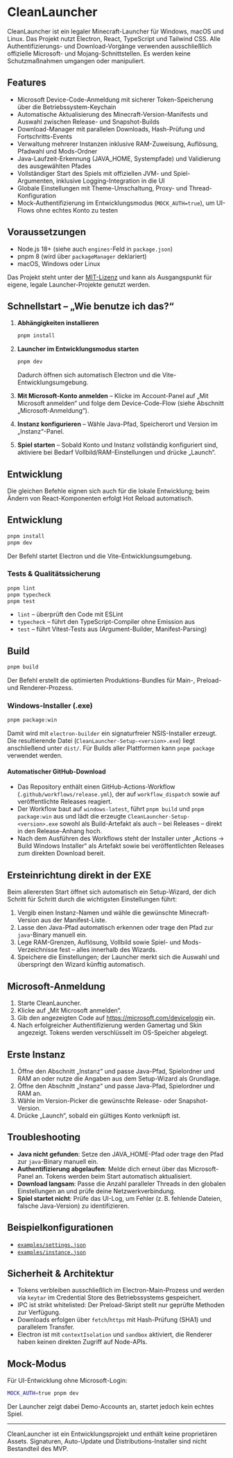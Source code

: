 # CleanLauncher

CleanLauncher ist ein legaler Minecraft-Launcher für Windows, macOS und Linux. Das Projekt nutzt Electron, React, TypeScript und Tailwind CSS. Alle Authentifizierungs- und Download-Vorgänge verwenden ausschließlich offizielle Microsoft- und Mojang-Schnittstellen. Es werden keine Schutzmaßnahmen umgangen oder manipuliert.

## Features

- Microsoft Device-Code-Anmeldung mit sicherer Token-Speicherung über die Betriebssystem-Keychain
- Automatische Aktualisierung des Minecraft-Version-Manifests und Auswahl zwischen Release- und Snapshot-Builds
- Download-Manager mit parallelen Downloads, Hash-Prüfung und Fortschritts-Events
- Verwaltung mehrerer Instanzen inklusive RAM-Zuweisung, Auflösung, Pfadwahl und Mods-Ordner
- Java-Laufzeit-Erkennung (JAVA_HOME, Systempfade) und Validierung des ausgewählten Pfades
- Vollständiger Start des Spiels mit offiziellen JVM- und Spiel-Argumenten, inklusive Logging-Integration in die UI
- Globale Einstellungen mit Theme-Umschaltung, Proxy- und Thread-Konfiguration
- Mock-Authentifizierung im Entwicklungsmodus (`MOCK_AUTH=true`), um UI-Flows ohne echtes Konto zu testen

## Voraussetzungen

- Node.js 18+ (siehe auch `engines`-Feld in `package.json`)
- pnpm 8 (wird über `packageManager` deklariert)
- macOS, Windows oder Linux

Das Projekt steht unter der [MIT-Lizenz](LICENSE) und kann als Ausgangspunkt für eigene, legale Launcher-Projekte genutzt werden.

## Schnellstart – „Wie benutze ich das?“

1. **Abhängigkeiten installieren**

   ```bash
   pnpm install
   ```

2. **Launcher im Entwicklungsmodus starten**

   ```bash
   pnpm dev
   ```

   Dadurch öffnen sich automatisch Electron und die Vite-Entwicklungsumgebung.

3. **Mit Microsoft-Konto anmelden** – Klicke im Account-Panel auf „Mit Microsoft anmelden“ und folge dem Device-Code-Flow (siehe Abschnitt „Microsoft-Anmeldung“).

4. **Instanz konfigurieren** – Wähle Java-Pfad, Speicherort und Version im „Instanz“-Panel.

5. **Spiel starten** – Sobald Konto und Instanz vollständig konfiguriert sind, aktiviere bei Bedarf Vollbild/RAM-Einstellungen und drücke „Launch“.

## Entwicklung

Die gleichen Befehle eignen sich auch für die lokale Entwicklung; beim Ändern von React-Komponenten erfolgt Hot Reload automatisch.

## Entwicklung

```bash
pnpm install
pnpm dev
```

Der Befehl startet Electron und die Vite-Entwicklungsumgebung.

### Tests & Qualitätssicherung

```bash
pnpm lint
pnpm typecheck
pnpm test
```

- `lint` – überprüft den Code mit ESLint
- `typecheck` – führt den TypeScript-Compiler ohne Emission aus
- `test` – führt Vitest-Tests aus (Argument-Builder, Manifest-Parsing)

## Build

```bash
pnpm build
```

Der Befehl erstellt die optimierten Produktions-Bundles für Main-, Preload- und Renderer-Prozess.

### Windows-Installer (.exe)

```bash
pnpm package:win
```

Damit wird mit `electron-builder` ein signaturfreier NSIS-Installer erzeugt. Die resultierende Datei (`CleanLauncher-Setup-<version>.exe`)
liegt anschließend unter `dist/`. Für Builds aller Plattformen kann `pnpm package` verwendet werden.

#### Automatischer GitHub-Download

- Das Repository enthält einen GitHub-Actions-Workflow (`.github/workflows/release.yml`), der auf `workflow_dispatch` sowie auf veröffentlichte Releases reagiert.
- Der Workflow baut auf `windows-latest`, führt `pnpm build` und `pnpm package:win` aus und lädt die erzeugte `CleanLauncher-Setup-<version>.exe` sowohl als Build-Artefakt als auch – bei Releases – direkt in den Release-Anhang hoch.
- Nach dem Ausführen des Workflows steht der Installer unter „Actions → Build Windows Installer“ als Artefakt sowie bei veröffentlichten Releases zum direkten Download bereit.

## Ersteinrichtung direkt in der EXE

Beim allerersten Start öffnet sich automatisch ein Setup-Wizard, der dich Schritt für Schritt durch die wichtigsten Einstellungen führt:

1. Vergib einen Instanz-Namen und wähle die gewünschte Minecraft-Version aus der Manifest-Liste.
2. Lasse den Java-Pfad automatisch erkennen oder trage den Pfad zur `java`-Binary manuell ein.
3. Lege RAM-Grenzen, Auflösung, Vollbild sowie Spiel- und Mods-Verzeichnisse fest – alles innerhalb des Wizards.
4. Speichere die Einstellungen; der Launcher merkt sich die Auswahl und überspringt den Wizard künftig automatisch.


## Microsoft-Anmeldung

1. Starte CleanLauncher.
2. Klicke auf „Mit Microsoft anmelden“.
3. Gib den angezeigten Code auf <https://microsoft.com/devicelogin> ein.
4. Nach erfolgreicher Authentifizierung werden Gamertag und Skin angezeigt. Tokens werden verschlüsselt im OS-Speicher abgelegt.

## Erste Instanz

1. Öffne den Abschnitt „Instanz“ und passe Java-Pfad, Spielordner und RAM an oder nutze die Angaben aus dem Setup-Wizard als Grundlage.
1. Öffne den Abschnitt „Instanz“ und passe Java-Pfad, Spielordner und RAM an.
2. Wähle im Version-Picker die gewünschte Release- oder Snapshot-Version.
3. Drücke „Launch“, sobald ein gültiges Konto verknüpft ist.

## Troubleshooting

- **Java nicht gefunden**: Setze den JAVA_HOME-Pfad oder trage den Pfad zur `java`-Binary manuell ein.
- **Authentifizierung abgelaufen**: Melde dich erneut über das Microsoft-Panel an. Tokens werden beim Start automatisch aktualisiert.
- **Download langsam**: Passe die Anzahl paralleler Threads in den globalen Einstellungen an und prüfe deine Netzwerkverbindung.
- **Spiel startet nicht**: Prüfe das UI-Log, um Fehler (z. B. fehlende Dateien, falsche Java-Version) zu identifizieren.

## Beispielkonfigurationen

- [`examples/settings.json`](examples/settings.json)
- [`examples/instance.json`](examples/instance.json)

## Sicherheit & Architektur

- Tokens verbleiben ausschließlich im Electron-Main-Prozess und werden via `keytar` im Credential Store des Betriebssystems gespeichert.
- IPC ist strikt whitelisted: Der Preload-Skript stellt nur geprüfte Methoden zur Verfügung.
- Downloads erfolgen über `fetch`/`https` mit Hash-Prüfung (SHA1) und parallelem Transfer.
- Electron ist mit `contextIsolation` und `sandbox` aktiviert, die Renderer haben keinen direkten Zugriff auf Node-APIs.

## Mock-Modus

Für UI-Entwicklung ohne Microsoft-Login:

```bash
MOCK_AUTH=true pnpm dev
```

Der Launcher zeigt dabei Demo-Accounts an, startet jedoch kein echtes Spiel.

---

CleanLauncher ist ein Entwicklungsprojekt und enthält keine proprietären Assets. Signaturen, Auto-Update und Distributions-Installer sind nicht Bestandteil des MVP.

